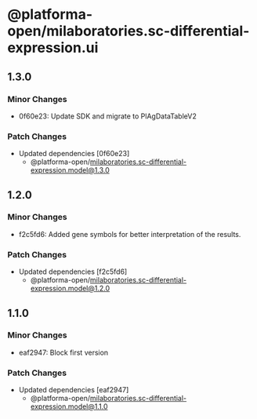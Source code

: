 # @platforma-open/milaboratories.sc-differential-expression.ui

## 1.3.0

### Minor Changes

- 0f60e23: Update SDK and migrate to PlAgDataTableV2

### Patch Changes

- Updated dependencies [0f60e23]
  - @platforma-open/milaboratories.sc-differential-expression.model@1.3.0

## 1.2.0

### Minor Changes

- f2c5fd6: Added gene symbols for better interpretation of the results.

### Patch Changes

- Updated dependencies [f2c5fd6]
  - @platforma-open/milaboratories.sc-differential-expression.model@1.2.0

## 1.1.0

### Minor Changes

- eaf2947: Block first version

### Patch Changes

- Updated dependencies [eaf2947]
  - @platforma-open/milaboratories.sc-differential-expression.model@1.1.0
